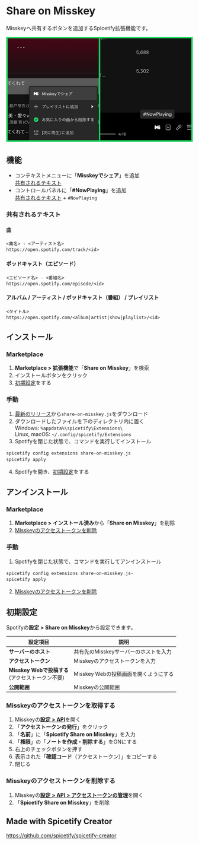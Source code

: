 # Share on Misskey
Misskeyへ共有するボタンを追加するSpicetify拡張機能です。

![「Misskeyでシェア」と「#NowPlaying」](./assets/preview.png "←コンテキストメニュー | コントロールパネル→")

## 機能
- コンテキストメニューに「**Misskeyでシェア**」を追加\
[共有されるテキスト](#共有されるテキスト)
- コントロールパネルに「**#NowPlaying**」を追加\
[共有されるテキスト](#共有されるテキスト) + `#NowPlaying`

### 共有されるテキスト
#### 曲
```
<曲名> - <アーティスト名>
https://open.spotify.com/track/<id>
```

#### ポッドキャスト（エピソード）
```
<エピソード名> - <番組名>
https://open.spotify.com/episode/<id>
```

#### アルバム / アーティスト / ポッドキャスト（番組） / プレイリスト
```
<タイトル>
https://open.spotify.com/<album|artist|show|playlist>/<id>
```

## インストール
### Marketplace
1. **Marketplace > 拡張機能**で「**Share on Misskey**」を検索
2. インストールボタンをクリック
3. [初期設定](#初期設定)をする

### 手動
1. [最新のリリース](https://github.com/Midra429/spicetify-share-on-misskey/releases/latest)から`share-on-misskey.js`をダウンロード
2. ダウンロードしたファイルを下のディレクトリ内に置く\
Windows: `%appdata%\spicetify\Extensions\`\
Linux, macOS:	`~/.config/spicetify/Extensions`
3. Spotifyを閉じた状態で、コマンドを実行してインストール
```sh
spicetify config extensions share-on-misskey.js
spicetify apply
```
4. Spotifyを開き、[初期設定](#初期設定)をする

## アンインストール
### Marketplace
1. **Marketplace > インストール済み**から「**Share on Misskey**」を削除
2. [Misskeyのアクセストークンを削除](#Misskeyのアクセストークンを削除する)

### 手動
1. Spotifyを閉じた状態で、コマンドを実行してアンインストール
```sh
spicetify config extensions share-on-misskey.js-
spicetify apply
```
2. [Misskeyのアクセストークンを削除](#Misskeyのアクセストークンを削除する)

## 初期設定
Spotifyの**設定 > Share on Misskey**から設定できます。

| 設定項目 | 説明 |
| - | - |
| **サーバーのホスト** | 共有先のMisskeyサーバーのホストを入力 |
| **アクセストークン** | Misskeyのアクセストークンを入力 |
| **Misskey Webで投稿する**<br>(アクセストークン不要) | Misskey Webの投稿画面を開くようにする |
| **公開範囲** | Misskeyの公開範囲 |

### Misskeyのアクセストークンを取得する
1. Misskeyの[**設定 > API**](https://misskey-hub.net/ja/mi-web/?path=/settings/api)を開く
2. 「**アクセストークンの発行**」をクリック
3. 「**名前**」に「**Spicetify Share on Misskey**」を入力
4. 「**権限**」の「**ノートを作成・削除する**」をONにする
5. 右上のチェックボタンを押す
6. 表示された「**確認コード**（アクセストークン）」をコピーする
7. 閉じる

### Misskeyのアクセストークンを削除する
1. Misskeyの[**設定 > API > アクセストークンの管理**](https://misskey-hub.net/ja/mi-web/?path=/settings/apps)を開く
2. 「**Spicetify Share on Misskey**」を削除

## Made with Spicetify Creator
https://github.com/spicetify/spicetify-creator
